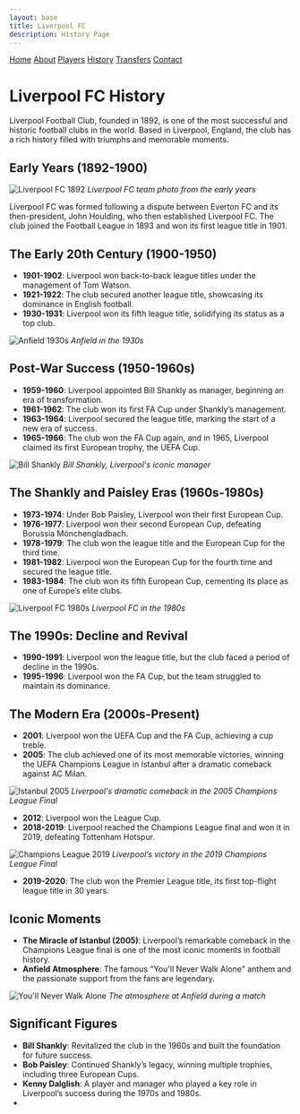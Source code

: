 ```yaml
---
layout: base
title: Liverpool FC
description: History Page
---
```

<!-- Navbar -->
  [Home](index.md) 
  [About](about.md) 
  [Players](players.md) 
  [History](history.md) 
  [Transfers](transfers.md) 
  [Contact](contact.md)

# Liverpool FC History

Liverpool Football Club, founded in 1892, is one of the most successful and historic football clubs in the world. Based in Liverpool, England, the club has a rich history filled with triumphs and memorable moments.

## Early Years (1892-1900)

![Liverpool FC 1892](https://upload.wikimedia.org/wikipedia/commons/a/a4/Liverpool_FC_1892.jpg)
*Liverpool FC team photo from the early years*

Liverpool FC was formed following a dispute between Everton FC and its then-president, John Houlding, who then established Liverpool FC. The club joined the Football League in 1893 and won its first league title in 1901.

## The Early 20th Century (1900-1950)

- **1901-1902**: Liverpool won back-to-back league titles under the management of Tom Watson.
- **1921-1922**: The club secured another league title, showcasing its dominance in English football.
- **1930-1931**: Liverpool won its fifth league title, solidifying its status as a top club.

![Anfield 1930s](https://upload.wikimedia.org/wikipedia/commons/e/e8/Anfield_1930s.jpg)
*Anfield in the 1930s*

## Post-War Success (1950-1960s)

- **1959-1960**: Liverpool appointed Bill Shankly as manager, beginning an era of transformation.
- **1961-1962**: The club won its first FA Cup under Shankly’s management.
- **1963-1964**: Liverpool secured the league title, marking the start of a new era of success.
- **1965-1966**: The club won the FA Cup again, and in 1965, Liverpool claimed its first European trophy, the UEFA Cup.

![Bill Shankly](https://upload.wikimedia.org/wikipedia/commons/a/ae/Bill_Shankly%2C_Liverpool_1960s.jpg)
*Bill Shankly, Liverpool's iconic manager*

## The Shankly and Paisley Eras (1960s-1980s)

- **1973-1974**: Under Bob Paisley, Liverpool won their first European Cup.
- **1976-1977**: Liverpool won their second European Cup, defeating Borussia Mönchengladbach.
- **1978-1979**: The club won the league title and the European Cup for the third time.
- **1981-1982**: Liverpool won the European Cup for the fourth time and secured the league title.
- **1983-1984**: The club won its fifth European Cup, cementing its place as one of Europe’s elite clubs.

![Liverpool FC 1980s](https://upload.wikimedia.org/wikipedia/commons/5/56/Liverpool_FC_1980s.jpg)
*Liverpool FC in the 1980s*

## The 1990s: Decline and Revival

- **1990-1991**: Liverpool won the league title, but the club faced a period of decline in the 1990s.
- **1995-1996**: Liverpool won the FA Cup, but the team struggled to maintain its dominance.

## The Modern Era (2000s-Present)

- **2001**: Liverpool won the UEFA Cup and the FA Cup, achieving a cup treble.
- **2005**: The club achieved one of its most memorable victories, winning the UEFA Champions League in Istanbul after a dramatic comeback against AC Milan.

![Istanbul 2005](https://upload.wikimedia.org/wikipedia/commons/7/7c/2005_UEFA_Champions_League_Final_-_Liverpool_vs_AC_Milan.jpg)
*Liverpool's dramatic comeback in the 2005 Champions League Final*

- **2012**: Liverpool won the League Cup.
- **2018-2019**: Liverpool reached the Champions League final and won it in 2019, defeating Tottenham Hotspur.

![Champions League 2019](https://upload.wikimedia.org/wikipedia/commons/0/07/Liverpool_FC_vs_Tottenham_Hotspur_%28UEFA_Champions_League_Final%29.jpg)
*Liverpool’s victory in the 2019 Champions League Final*

- **2019-2020**: The club won the Premier League title, its first top-flight league title in 30 years.

## Iconic Moments

- **The Miracle of Istanbul (2005)**: Liverpool’s remarkable comeback in the Champions League final is one of the most iconic moments in football history.
- **Anfield Atmosphere**: The famous "You'll Never Walk Alone" anthem and the passionate support from the fans are legendary.

![You'll Never Walk Alone](https://upload.wikimedia.org/wikipedia/commons/4/45/Anfield%2C_Liverpool%2C_2018.jpg)
*The atmosphere at Anfield during a match*

## Significant Figures

- **Bill Shankly**: Revitalized the club in the 1960s and built the foundation for future success.
- **Bob Paisley**: Continued Shankly’s legacy, winning multiple trophies, including three European Cups.
- **Kenny Dalglish**: A player and manager who played a key role in Liverpool’s success during the 1970s and 1980s.
-
